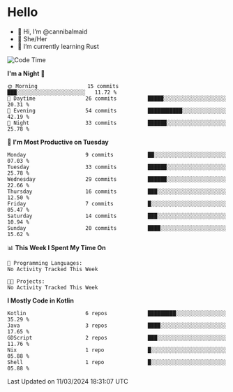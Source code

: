 # Hello
- 👋 Hi, I’m @cannibalmaid
- 👀 She/Her
- 🌱 I’m currently learning Rust

<!--START_SECTION:waka-->
![Code Time](http://img.shields.io/badge/Code%20Time-133%20hrs%2028%20mins-blue)

**I'm a Night 🦉** 

```text
🌞 Morning                15 commits          ███░░░░░░░░░░░░░░░░░░░░░░   11.72 % 
🌆 Daytime                26 commits          █████░░░░░░░░░░░░░░░░░░░░   20.31 % 
🌃 Evening                54 commits          ███████████░░░░░░░░░░░░░░   42.19 % 
🌙 Night                  33 commits          ██████░░░░░░░░░░░░░░░░░░░   25.78 % 
```
📅 **I'm Most Productive on Tuesday** 

```text
Monday                   9 commits           ██░░░░░░░░░░░░░░░░░░░░░░░   07.03 % 
Tuesday                  33 commits          ██████░░░░░░░░░░░░░░░░░░░   25.78 % 
Wednesday                29 commits          ██████░░░░░░░░░░░░░░░░░░░   22.66 % 
Thursday                 16 commits          ███░░░░░░░░░░░░░░░░░░░░░░   12.50 % 
Friday                   7 commits           █░░░░░░░░░░░░░░░░░░░░░░░░   05.47 % 
Saturday                 14 commits          ███░░░░░░░░░░░░░░░░░░░░░░   10.94 % 
Sunday                   20 commits          ████░░░░░░░░░░░░░░░░░░░░░   15.62 % 
```


📊 **This Week I Spent My Time On** 

```text
💬 Programming Languages: 
No Activity Tracked This Week

🐱‍💻 Projects: 
No Activity Tracked This Week
```

**I Mostly Code in Kotlin** 

```text
Kotlin                   6 repos             █████████░░░░░░░░░░░░░░░░   35.29 % 
Java                     3 repos             ████░░░░░░░░░░░░░░░░░░░░░   17.65 % 
GDScript                 2 repos             ███░░░░░░░░░░░░░░░░░░░░░░   11.76 % 
Nix                      1 repo              █░░░░░░░░░░░░░░░░░░░░░░░░   05.88 % 
Shell                    1 repo              █░░░░░░░░░░░░░░░░░░░░░░░░   05.88 % 
```




 Last Updated on 11/03/2024 18:31:07 UTC
<!--END_SECTION:waka-->
